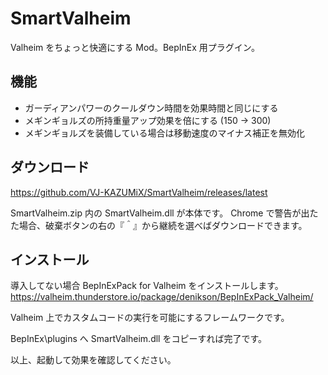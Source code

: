 # SmartValheim

Valheim をちょっと快適にする Mod。BepInEx 用プラグイン。

## 機能

- ガーディアンパワーのクールダウン時間を効果時間と同じにする
- メギンギョルズの所持重量アップ効果を倍にする (150 -> 300)
- メギンギョルズを装備している場合は移動速度のマイナス補正を無効化

## ダウンロード

https://github.com/VJ-KAZUMiX/SmartValheim/releases/latest

SmartValheim.zip 内の SmartValheim.dll が本体です。
Chrome で警告が出たた場合、破棄ボタンの右の『＾』から継続を選べばダウンロードできます。

## インストール

導入してない場合 BepInExPack for Valheim をインストールします。
https://valheim.thunderstore.io/package/denikson/BepInExPack_Valheim/

Valheim 上でカスタムコードの実行を可能にするフレームワークです。

BepInEx\plugins へ SmartValheim.dll をコピーすれば完了です。

以上、起動して効果を確認してください。
